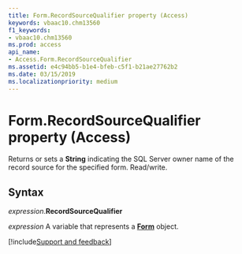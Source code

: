 ```yaml
---
title: Form.RecordSourceQualifier property (Access)
keywords: vbaac10.chm13560
f1_keywords:
- vbaac10.chm13560
ms.prod: access
api_name:
- Access.Form.RecordSourceQualifier
ms.assetid: e4c94bb5-b1e4-bfeb-c5f1-b21ae27762b2
ms.date: 03/15/2019
ms.localizationpriority: medium
---
```



# Form.RecordSourceQualifier property (Access)

Returns or sets a **String** indicating the SQL Server owner name of the record source for the specified form. Read/write.


## Syntax

_expression_.**RecordSourceQualifier**

_expression_ A variable that represents a **[Form](Access.Form.md)** object.




[!include[Support and feedback](~/includes/feedback-boilerplate.md)]